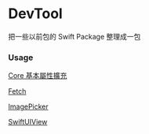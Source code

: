 # DevTool

把一些以前包的 Swift Package 整理成一包

### Usage

[Core 基本屬性擴充](./Sources/DevToolCore/README.md)

[Fetch](./Sources/DevToolFetch/README.md)

[ImagePicker](./Sources/DevToolImagePicker/README.md)

[SwiftUIView](./Sources/DevToolSwiftUIView/README.md)
